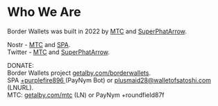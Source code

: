# Who We Are

Border Wallets was built in 2022 by [MTC](https://bio.site/mtc) and [SuperPhatArrow](https://github.com/superphatarrow).<br>

Nostr - [MTC](https://nostrplebs.com/s/mtc) and [SPA](https://snort.social/p/npub1fguyv0p2whngcfzpdemjpganhmamp6ngwt26q35jcw0p368jmjkqy27896).<br>
Twitter - [MTC](https://twitter.com/ghostofmtc) and [SuperPhatArrow](https://twitter.com/superphatarrow).<br>

DONATE:<br>
Border Wallets project [getalby.com/borderwallets](getalby.com/borderwallets).<br>
SPA [+purplefire896 ](https://paynym.is/+purplefire896) (PayNym Bot) or plusmaid28@walletofsatoshi.com (LNURL).<br>
MTC: [getalby.com/mtc](https://getalby.com/mtc) (LN) or PayNym +roundfield87f
